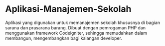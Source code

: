 # Aplikasi-Manajemen-Sekolah
Aplikasi yang digunakan untuk memanajemen sekolah khususnya di bagian sarana dan prasarana barang. Dibuat dengan pemrogaman PHP dan menggunakan framework Codeigniter, sehingga memudahkan dalam membangun, mengembangkan bagi kalangan developer.
